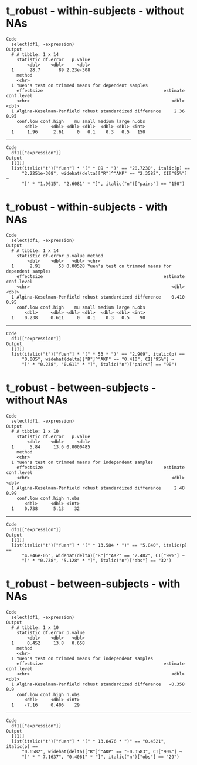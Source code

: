 # t_robust - within-subjects - without NAs

    Code
      select(df1, -expression)
    Output
      # A tibble: 1 x 14
        statistic df.error   p.value
            <dbl>    <dbl>     <dbl>
      1      28.7       89 2.23e-308
        method                                            
        <chr>                                             
      1 Yuen's test on trimmed means for dependent samples
        effectsize                                              estimate conf.level
        <chr>                                                      <dbl>      <dbl>
      1 Algina-Keselman-Penfield robust standardized difference     2.36       0.95
        conf.low conf.high    mu small medium large n.obs
           <dbl>     <dbl> <dbl> <dbl>  <dbl> <dbl> <int>
      1     1.96      2.61     0   0.1    0.3   0.5   150

---

    Code
      df1[["expression"]]
    Output
      [[1]]
      list(italic("t")["Yuen"] * "(" * 89 * ")" == "28.7230", italic(p) == 
          "2.2251e-308", widehat(delta)["R"]^"AKP" == "2.3582", CI["95%"] ~ 
          "[" * "1.9615", "2.6081" * "]", italic("n")["pairs"] == "150")
      

# t_robust - within-subjects - with NAs

    Code
      select(df1, -expression)
    Output
      # A tibble: 1 x 14
        statistic df.error p.value method                                            
            <dbl>    <dbl>   <dbl> <chr>                                             
      1      2.91       53 0.00528 Yuen's test on trimmed means for dependent samples
        effectsize                                              estimate conf.level
        <chr>                                                      <dbl>      <dbl>
      1 Algina-Keselman-Penfield robust standardized difference    0.410       0.95
        conf.low conf.high    mu small medium large n.obs
           <dbl>     <dbl> <dbl> <dbl>  <dbl> <dbl> <int>
      1    0.238     0.611     0   0.1    0.3   0.5    90

---

    Code
      df1[["expression"]]
    Output
      [[1]]
      list(italic("t")["Yuen"] * "(" * 53 * ")" == "2.909", italic(p) == 
          "0.005", widehat(delta)["R"]^"AKP" == "0.410", CI["95%"] ~ 
          "[" * "0.238", "0.611" * "]", italic("n")["pairs"] == "90")
      

# t_robust - between-subjects - without NAs

    Code
      select(df1, -expression)
    Output
      # A tibble: 1 x 10
        statistic df.error   p.value
            <dbl>    <dbl>     <dbl>
      1      5.84     13.6 0.0000485
        method                                              
        <chr>                                               
      1 Yuen's test on trimmed means for independent samples
        effectsize                                              estimate conf.level
        <chr>                                                      <dbl>      <dbl>
      1 Algina-Keselman-Penfield robust standardized difference     2.48       0.99
        conf.low conf.high n.obs
           <dbl>     <dbl> <int>
      1    0.738      5.13    32

---

    Code
      df1[["expression"]]
    Output
      [[1]]
      list(italic("t")["Yuen"] * "(" * 13.584 * ")" == "5.840", italic(p) == 
          "4.846e-05", widehat(delta)["R"]^"AKP" == "2.482", CI["99%"] ~ 
          "[" * "0.738", "5.128" * "]", italic("n")["obs"] == "32")
      

# t_robust - between-subjects - with NAs

    Code
      select(df1, -expression)
    Output
      # A tibble: 1 x 10
        statistic df.error p.value
            <dbl>    <dbl>   <dbl>
      1     0.452     13.8   0.658
        method                                              
        <chr>                                               
      1 Yuen's test on trimmed means for independent samples
        effectsize                                              estimate conf.level
        <chr>                                                      <dbl>      <dbl>
      1 Algina-Keselman-Penfield robust standardized difference   -0.358        0.9
        conf.low conf.high n.obs
           <dbl>     <dbl> <int>
      1    -7.16     0.406    29

---

    Code
      df1[["expression"]]
    Output
      [[1]]
      list(italic("t")["Yuen"] * "(" * 13.8476 * ")" == "0.4521", italic(p) == 
          "0.6582", widehat(delta)["R"]^"AKP" == "-0.3583", CI["90%"] ~ 
          "[" * "-7.1637", "0.4061" * "]", italic("n")["obs"] == "29")
      

